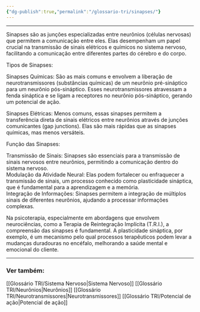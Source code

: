 ```yaml
---
{"dg-publish":true,"permalink":"/glossario-tri/sinapses/"}
---
```




---

Sinapses são as junções especializadas entre neurônios (células nervosas) que permitem a comunicação entre eles. Elas desempenham um papel crucial na transmissão de sinais elétricos e químicos no sistema nervoso, facilitando a comunicação entre diferentes partes do cérebro e do corpo.  
  
Tipos de Sinapses:  
  
Sinapses Químicas: São as mais comuns e envolvem a liberação de neurotransmissores (substâncias químicas) de um neurônio pré-sináptico para um neurônio pós-sináptico. Esses neurotransmissores atravessam a fenda sináptica e se ligam a receptores no neurônio pós-sináptico, gerando um potencial de ação.  
  
Sinapses Elétricas: Menos comuns, essas sinapses permitem a transferência direta de sinais elétricos entre neurônios através de junções comunicantes (gap junctions). Elas são mais rápidas que as sinapses químicas, mas menos versáteis.  
  
Função das Sinapses:  
  
Transmissão de Sinais: Sinapses são essenciais para a transmissão de sinais nervosos entre neurônios, permitindo a comunicação dentro do sistema nervoso.  
Modulação da Atividade Neural: Elas podem fortalecer ou enfraquecer a transmissão de sinais, um processo conhecido como plasticidade sináptica, que é fundamental para a aprendizagem e a memória.  
Integração de Informações: Sinapses permitem a integração de múltiplos sinais de diferentes neurônios, ajudando a processar informações complexas.  
  
Na psicoterapia, especialmente em abordagens que envolvem neurociências, como a Terapia de Reintegração Implícita (T.R.I.), a compreensão das sinapses é fundamental. A plasticidade sináptica, por exemplo, é um mecanismo pelo qual processos terapêuticos podem levar a mudanças duradouras no encéfalo, melhorando a saúde mental e emocional do cliente.


----

### Ver também:

[[Glossário TRI/Sistema Nervoso\|Sistema Nervoso]]
[[Glossário TRI/Neurônios\|Neurônios]]
[[Glossário TRI/Neurotransmissores\|Neurotransmissores]]
[[Glossário TRI/Potencial de ação\|Potencial de ação]]


